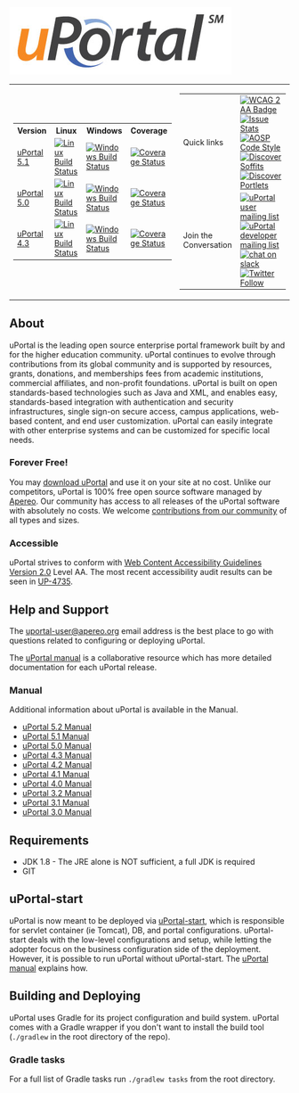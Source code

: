 ![uPortal logo](docs/images/uPortal-logo.jpg)

<table border="0">
  <tr>
    <td>
      <table>
        <tr>
          <th>
            Version
          </th>
          <th>
            Linux
          </th>
          <th>
            Windows
          </th>
          <th>
            Coverage
          </th>
        </tr>
        <tr>
          <td>
            <a href="https://github.com/Jasig/uPortal/tree/master">
              uPortal 5.1
            </a>
          </td>
          <td>
            <a href="https://travis-ci.org/Jasig/uPortal">
              <img src="https://travis-ci.org/Jasig/uPortal.svg?branch=master" alt="Linux Build Status">
            </a>
          </td>
          <td>
            <a href="https://ci.appveyor.com/project/drewwills/uportal/branch/master">
              <img src="https://ci.appveyor.com/api/projects/status/8t95sjt090mf62dh/branch/master?svg=true" alt="Windows Build Status">
            </a>
          </td>
          <td>
            <a href="https://coveralls.io/github/Jasig/uPortal?branch=master">
              <img src="https://coveralls.io/repos/github/Jasig/uPortal/badge.svg?branch=master" alt="Coverage Status">
            </a>
          </td>
        </tr>
        <tr>
          <td>
            <a href="https://github.com/Jasig/uPortal/tree/rel-5-0-patches">
              uPortal 5.0
            </a>
          </td>
          <td>
            <a href="https://travis-ci.org/Jasig/uPortal">
              <img src="https://travis-ci.org/Jasig/uPortal.svg?branch=rel-5-0-patches" alt="Linux Build Status">
            </a>
          </td>
          <td>
            <a href="https://ci.appveyor.com/project/drewwills/uportal/branch/rel-5-0-patches">
              <img src="https://ci.appveyor.com/api/projects/status/8t95sjt090mf62dh/branch/rel-5-0-patches?svg=true" alt="Windows Build Status">
            </a>
          </td>
          <td>
            <a href="https://coveralls.io/github/Jasig/uPortal?branch=rel-5-0-patches">
              <img src="https://coveralls.io/repos/github/Jasig/uPortal/badge.svg?branch=rel-5-0-patches" alt="Coverage Status">
            </a>
          </td>
        </tr>
        <tr>
          <td>
            <a href="https://github.com/Jasig/uPortal/tree/rel-4-3-patches">
              uPortal 4.3
            </a>
          </td>
          <td>
            <a href="https://travis-ci.org/Jasig/uPortal">
              <img src="https://travis-ci.org/Jasig/uPortal.svg?branch=rel-4-3-patches" alt="Linux Build Status">
            </a>
          </td>
          <td>
            <a href="https://ci.appveyor.com/project/drewwills/uportal/branch/rel-4-3-patches">
              <img src="https://ci.appveyor.com/api/projects/status/8t95sjt090mf62dh/branch/rel-4-3-patches?svg=true" alt="Windows Build Status">
            </a>
          </td>
          <td>
            <a href="https://coveralls.io/github/Jasig/uPortal?branch=rel-4-3-patches">
              <img src="https://coveralls.io/repos/github/Jasig/uPortal/badge.svg?branch=rel-4-3-patches" alt="Coverage Status">
            </a>
          </td>
        </tr>
      </table>
    </td>
    <td>
      <table>
        <tr>
            <td>
                Quick links
            </td>
            <td>
                <a href="https://www.w3.org/TR/WCAG20/">
                  <img src="https://www.w3.org/WAI/wcag2AA-blue-v.svg" alt="WCAG 2 AA Badge">
                </a>
                <a href="http://issuestats.com/github/Jasig/uPortal">
                  <img src="http://issuestats.com/github/Jasig/uPortal/badge/pr" alt="Issue Stats">
                </a>
                <a href="https://source.android.com/setup/contribute/code-style">
                  <img src="https://img.shields.io/badge/code_style-AOSP-green.svg?style=flat" alt="AOSP Code Style">
                </a>
                <a href="https://github.com/search?q=topic%3Auportal+topic%3Asoffit&type=Repositories">
                  <img src="https://img.shields.io/badge/discover-soffits-blue.svg?style=flat" alt="Discover Soffits">
                </a>
                <a href="https://github.com/search?q=topic%3Auportal+topic%3Aportlet&type=Repositories">
                  <img src="https://img.shields.io/badge/discover-portlets-blue.svg?style=flat" alt="Discover Portlets">
                </a>
            </td>
        </tr>
        <tr>
          <td>
            Join the Conversation
          </td>
          <td>
            <a href="https://groups.google.com/a/apereo.org/forum/#!forum/uportal-user">
              <img src="https://img.shields.io/badge/uPortal-user-green.svg?style=flat" alt="uPortal user mailing list">
            </a>
            <br>
            <a href="https://groups.google.com/a/apereo.org/forum/#!forum/uportal-dev">
              <img src="https://img.shields.io/badge/uPortal-dev-blue.svg?style=flat" alt="uPortal developer mailing list">
            </a>
            <br>
            <a href="https://apereo.slack.com">
              <img src="https://img.shields.io/badge/chat-on_slack-E01765.svg?style=flat" alt="chat on slack">
            </a>
            <br>
            <a href="https://twitter.com/uPortal">
              <img src="https://img.shields.io/twitter/follow/uPortal.svg?style=social&amp;label=Follow" alt="Twitter Follow">
            </a>
          </td>
        </tr>
      </table>
    </td>
  </tr>
</table>

## About

uPortal is the leading open source enterprise portal framework built by and for
the higher education community. uPortal continues to evolve through
contributions from its global community and is supported by resources, grants,
donations, and memberships fees from academic institutions, commercial
affiliates, and non-profit foundations. uPortal is built on open standards-based
technologies such as Java and XML, and enables easy, standards-based integration
with authentication and security infrastructures, single sign-on secure access,
campus applications, web-based content, and end user customization. uPortal can
easily integrate with other enterprise systems and can be customized for
specific local needs.

### Forever Free!

You may [download uPortal](https://github.com/Jasig/uPortal/releases) and use it
on your site at no cost. Unlike our competitors, uPortal is 100% free open
source software managed by [Apereo](https://www.apereo.org/content/about). Our
community has access to all releases of the uPortal software with absolutely no
costs. We welcome
[contributions from our community](https://github.com/Jasig/uPortal/graphs/contributors)
of all types and sizes.

### Accessible

uPortal strives to conform with
[Web Content Accessibility Guidelines Version 2.0](https://www.w3.org/TR/WCAG20/)
Level AA. The most recent accessibility audit results can be seen in
[UP-4735](https://issues.jasig.org/browse/UP-4735).

## Help and Support

The [uportal-user@apereo.org](https://wiki.jasig.org/display/JSG/uportal-user)
email address is the best place to go with questions related to configuring or
deploying uPortal.

The [uPortal manual](#manual) is a collaborative resource which has more
detailed documentation for each uPortal release.

### Manual

Additional information about uPortal is available in the Manual.

*   [uPortal 5.2 Manual][latest uPortal manual]
*   [uPortal 5.1 Manual](https://github.com/Jasig/uPortal/tree/v5.1.0/docs)
*   [uPortal 5.0 Manual](https://github.com/Jasig/uPortal/tree/v5.0.7/docs)
*   [uPortal 4.3 Manual](https://wiki.jasig.org/display/UPM43/Home)
*   [uPortal 4.2 Manual](https://wiki.jasig.org/display/UPM42/Home)
*   [uPortal 4.1 Manual](https://wiki.jasig.org/display/UPM41/Home)
*   [uPortal 4.0 Manual](https://wiki.jasig.org/display/UPM40/Home)
*   [uPortal 3.2 Manual](https://wiki.jasig.org/display/UPM32/Home)
*   [uPortal 3.1 Manual](https://wiki.jasig.org/display/UPM31/Home)
*   [uPortal 3.0 Manual](https://wiki.jasig.org/display/UPM30/Home)

## Requirements

*   JDK 1.8 - The JRE alone is NOT sufficient, a full JDK is required
*   GIT

## uPortal-start

uPortal is now meant to be deployed via [uPortal-start][], which is responsible for
servlet container (ie Tomcat), DB, and portal configurations. uPortal-start
deals with the low-level configurations and setup, while letting the adopter
focus on the business configuration side of the deployment. However, it is
possible to run uPortal without uPortal-start. The [uPortal manual][latest uPortal manual] explains
how.

## Building and Deploying

uPortal uses Gradle for its project configuration and build system. uPortal
comes with a Gradle wrapper if you don't want to install the build tool
(`./gradlew` in the root directory of the repo).

### Gradle tasks

For a full list of Gradle tasks run `./gradlew tasks` from the root directory.

[latest uPortal manual]: https://jasig.github.io/uPortal
[uPortal-start]: https://github.com/Jasig/uPortal-start
